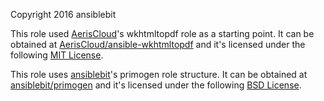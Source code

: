 Copyright 2016 ansiblebit

This role used [AerisCloud]'s wkhtmltopdf role as a starting point.
It can be obtained at [AerisCloud/ansible-wkhtmltopdf] and
it's licensed under the following [MIT License](https://raw.githubusercontent.com/AerisCloud/ansible-wkhtmltopdf/master/LICENSE).

This role uses [ansiblebit]'s primogen role structure.
It can be obtained at [ansiblebit/primogen] and
it's licensed under the following [BSD License](https://github.com/ansiblebit/primogen/blob/master/LICENSE).


[AerisCloud]:   https://github.com/AerisCloud/ "AerisCloud"
[AerisCloud/ansible-wkhtmltopdf]:  https://github.com/AerisCloud/ansible-wkhtmltopdf "AerisCloud/ansible-wkhtmltopdf"
[ansiblebit]:   https://github.com/ansiblebit/  "ansiblebit"
[ansiblebit/primogen]:  https://github.com/ansiblebit/primogen  "ansiblebit/primogen"
